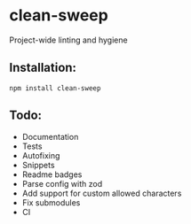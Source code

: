 # clean-sweep

Project-wide linting and hygiene

## Installation:

```
npm install clean-sweep
```

## Todo:

- Documentation
- Tests
- Autofixing
- Snippets
- Readme badges
- Parse config with zod
- Add support for custom allowed characters
- Fix submodules
- CI
